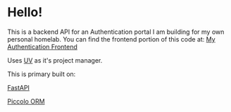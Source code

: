# Hello!

This is a backend API for an Authentication portal I am building for my own personal homelab.
You can find the frontend portion of this code at: [My Authentication Frontend](https://github.com/PancakePuncher/auth-frontend)

Uses [UV](https://docs.astral.sh/uv/) as it's project manager.

This is primary built on:

[FastAPI](https://fastapi.tiangolo.com/)

[Piccolo ORM](https://piccolo-orm.com/)
